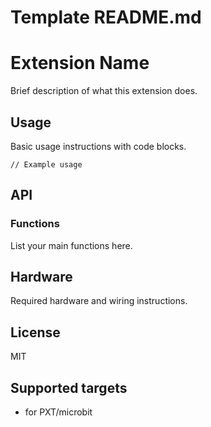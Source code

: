 # Template README.md
# Extension Name

Brief description of what this extension does.

## Usage

Basic usage instructions with code blocks.

```blocks
// Example usage
```

## API

### Functions

List your main functions here.

## Hardware

Required hardware and wiring instructions.

## License

MIT

## Supported targets

* for PXT/microbit